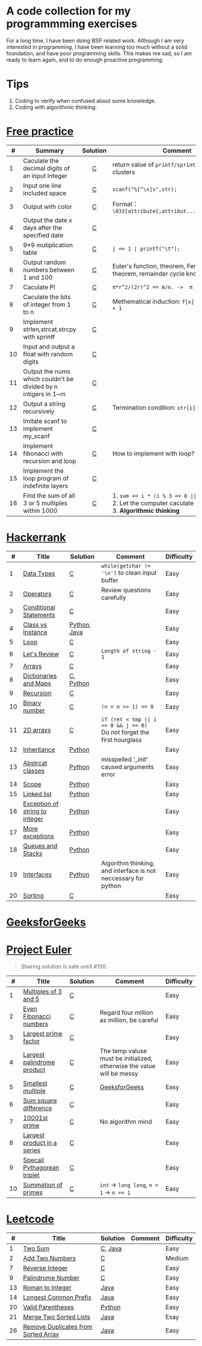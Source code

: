 A code collection for my programmming exercises
===

For a long time, I have been doing BSP related work. Although I am very interested in programming, I have been learning too much without a solid foundation, and have poor programming skills. This makes me sad, so I am ready to learn again, and to do enough proactive programming.

# Tips
1. Coding to verify when confused about some knowledge.
2. Coding with algorithmic thinking.

# [Free practice](http://huaqianlee.github.io/)

| #   | Summary                                                        |                   Solution                   | Comment                                                                                                        | Difficulty |
| --- | -------------------------------------------------------------- | :------------------------------------------: | -------------------------------------------------------------------------------------------------------------- | ---------- |
| 1   | Caculate the decimal digits of an input integer                | [C](freepractice/c/decimal_digits_of_int.c)  | return value of `printf/sprintf/scanf/...` clusters                                                            | Easy       |
| 2   | Input one line included space                                  | [C](freepractice/c/input_line_with_space.c)  | `scanf("%[^\n]s",str);`                                                                                        | Easy       |
| 3   | Output with color                                              |   [C](freepractice/c/output_with_color.c)    | Format：`\033[attribute{;attribut...}moutput\033[0m`                                                           | Easy       |
| 4   | Output the date x days after the specified date                |     [C](freepractice/c/caculate_date.c)      |                                                                                                                | Easy       |
| 5   | 9*9 mutiplication table                                        |  [C](freepractice/c/mutiplication_table.c)   | `j == 1 \| printf("\t");`                                                                                      | Easy       |
| 6   | Output random numbers between 1 and 100                        |       [C](freepractice/c/1_100_rand.c)       | Euler's function, theorem, Fermat's little theorem, remainder cycle knots, etc.                                | Hard       |
| 7   | Caculate PI                                                    |           [C](freepractice/c/PI.c)           | `π*r^2/(2r)^2 == m/n. ->  π = 4 * m/n`                                                                         | Easy       |
| 8   | Caculate the bits of integer from 1 to n                       |     [C](freepractice/c/bits_caculate.c)      | Methematical induction: `f[x] = f[x & (x-1)] + 1`                                                              | Medium     |
| 9   | Implement strlen,strcat,strcpy with sprintf                    | [C](freepractice/c/str_func_with_sprintf.c)  |                                                                                                                | Easy       |
| 10  | Input and output a float with random digits                    |      [C](freepractice/c/random_float.c)      |                                                                                                                | Easy       |
| 11  | Output the nums which couldn't be divided by n intigers in 1~m |        [C](freepractice/c/rm_multy.c)        |                                                                                                                | Easy       |
| 12  | Output a string recursively                                    |     [C](freepractice/c/recurse_string.c)     | Termination condition: `str[i]`                                                                                | Easy       |
| 13  | Imitate scanf to implement my_scanf                            |        [C](freepractice/c/my_scanf.c)        |                                                                                                                | Easy       |
| 14  | Implement fibonacci with recursion and loop                    |   [C](freepractice/c/fibonacci_by_loop.c)    | How to implement with loop?                                                                                    | Medium     |
| 15  | Implement the loop program of indefinite layers                | [C](freepractice/c/indefinite_layers_loop.c) |                                                                                                                | Medium     |
| 16  | Find the sum of all 3 or 5 multiples within 1000               |       [C](freepractice/c/sum_of_3_5.c)       | 1. `sum += i * (i % 3 == 0 \|\| i % 5 == 0)` <br/>2. Let the computer caculate<br/>3. **Algorithmic thinking** | Easy       |


# [Hackerrank](https://www.hackerrank.com/)

| #   | Title                                                                                                           | Solution                                                                              | Comment                                                                      | Difficulty |
| --- | --------------------------------------------------------------------------------------------------------------- | ------------------------------------------------------------------------------------- | ---------------------------------------------------------------------------- | ---------- |
| 1   | [Data Types](https://www.hackerrank.com/challenges/30-data-types/problem)                                       | [C](hackerrank/c/data_types.c)                                                        | `while(getchar != '\n')` to clean input buffer                               | Easy       |
| 2   | [Operators](https://www.hackerrank.com/challenges/30-operators/problem)                                         | [C](hackerrank/c/operators.c)                                                         | Review questions carefully                                                   | Easy       |
| 3   | [Conditional Statements](https://www.hackerrank.com/challenges/30-conditional-statements/problem)               | [C](hackerrank/c/conditional_statements.c)                                            |                                                                              | Easy       |
| 4   | [Class vs Instance](https://www.hackerrank.com/challenges/30-class-vs-instance/problem)                         | [Python](hackerrank/python/class_vs_instance.py), [Java](hackerrank/java/Person.java) |                                                                              | Easy       |
| 5   | [Loop](https://www.hackerrank.com/challenges/30-loops/problem)                                                  | [C](hackerrank/c/loop.c)                                                              |                                                                              | Easy       |
| 6   | [Let's Review](https://www.hackerrank.com/challenges/30-review-loop/problem)                                    | [C](hackerrank/c/review_loop.c)                                                       | `Length of string - 1`                                                       | Easy       |
| 7   | [Arrays](https://www.hackerrank.com/challenges/30-arrays/problem)                                               | [C](hackerrank/c/arrays.c)                                                            |                                                                              | Easy       |
| 8   | [Dictionaries and Maps](https://www.hackerrank.com/challenges/30-dictionaries-and-maps/problem)                 | [C](hackerrank/c/dictionaries_maps.c), [Python](hackerrank/python/dictinaries.py)     |                                                                              | Easy       |
| 9   | [Recursion](https://www.hackerrank.com/challenges/30-recursion/problem)                                         | [C](hackerrank/c/recursion.c)                                                         |                                                                              | Easy       |
| 10  | [Binary number](https://www.hackerrank.com/challenges/30-binary-numbers/problem)                                | [C](hackerrank/c/binary_num.c)                                                        | `(n = n >> 1) == 0`                                                          | Easy       |
| 11  | [2D arrays](https://www.hackerrank.com/challenges/30-2d-arrays/problem)                                         | [C](hackerrank/c/2d_arrays.c)                                                         | `if (ret < tmp \|\| i == 0 && j == 0)`<br/>Do not forget the first hourglass | Easy       |
| 12  | [Inheritance](https://www.hackerrank.com/challenges/30-inheritance)                                             | [Python](hackerrank/python/inheritance.py)                                            |                                                                              | Easy       |
| 13  | [Abstrcat classes](https://www.hackerrank.com/challenges/30-abstract-classes/problem)                           | [Python](hackerrank/python/abstract_classes.py)                                       | misspelled '__init_' caused arguments error                                  | Easy       |
| 14  | [Scope](https://www.hackerrank.com/challenges/30-scope/problem)                                                 | [Python](hackerrank/python/scope.py)                                                  |                                                                              | Easy       |
| 15  | [Linked list](https://www.hackerrank.com/challenges/30-linked-list/forum)                                       | [Python](hackerrank/python/lined_list.py)                                             |                                                                              | Easy       |
| 16  | [Exception of string to integer](https://www.hackerrank.com/challenges/30-exceptions-string-to-integer/problem) | [Python](hackerrank/python/exception_string_to_int.py)                                |                                                                              | Easy       |
| 17  | [More exceptions](https://www.hackerrank.com/challenges/30-more-exceptions/problem)                             | [Python](hackerrank/python/more_exception.py)                                         |                                                                              | Easy       |
| 18  | [Queues and Stacks](https://www.hackerrank.com/challenges/30-queues-stacks/problem)                             | [Python](hackerrank/python/stack_queue.py)                                            |                                                                              | Easy       |
| 19  | [Interfaces](https://www.hackerrank.com/challenges/30-interfaces/problem)                                       | [Python](hackerrank/python/interfaces.py)                                             | Algorithm thinking, and interface is not neccessary for python               | Easy       |
|20|[Sorting](https://www.hackerrank.com/challenges/30-sorting/problem)|[C](hackerrank/c/sorting.c)||Easy|

# [GeeksforGeeks](https://practice.geeksforgeeks.org/home/)


# [Project Euler](https://projecteuler.net/)
> Sharing solution is safe untill #100.

| #   | Title                                                             | Solution                                          | Comment                                                                                   | Difficulty |
| --- | ----------------------------------------------------------------- | ------------------------------------------------- | ----------------------------------------------------------------------------------------- | ---------- |
| 1   | [Multiples of 3 and 5](https://projecteuler.net/problem=1)        | [C](projecteuler/c/multi_of_3_5.c)                |                                                                                           | Easy       |
| 2   | [Even Fibonacci numbers](https://projecteuler.net/problem=2)      | [C](projecteuler/c/even_fibonacci_num.c)          | Regard four million as million, be careful                                                | Easy       |
| 3   | [Largest prime factor](https://projecteuler.net/problem=3)        | [C](projecteuler/c/largest_prime_factor.c)        |                                                                                           | Easy       |
| 4   | [Largest palindrome product](https://projecteuler.net/problem=4)  | [C](projecteuler/c/palindrome_product.c)          | The temp valuse must be initialized, otherwise the value will be messy                    | Easy       |
| 5   | [Smallest multiple](https://projecteuler.net/problem=5)           | [C](projecteuler/c/smallest_mutiple.c)            | [GeeksforGeeks](https://www.geeksforgeeks.org/smallest-number-divisible-first-n-numbers/) | Easy       |
| 6   | [Sum square difference](https://projecteuler.net/problem=6)       | [C](projecteuler/c/sum_square_diff.c)             |                                                                                           | Easy       |
| 7   | [10001st prime](https://projecteuler.net/problem=7)               | [C](projecteuler/c/10001_prime_number.c)          | No algorithm mind                                                                         | Easy       |
| 8   | [Largest product in a series](https://projecteuler.net/problem=8) | [C](projecteuler/c/largest_product_in_a_series.c) |                                                                                           | Easy       |
| 9   | [Specail Pythagorean triplet](https://projecteuler.net/problem=9) | [C](projecteuler/c/pythagorean_triplet.c)         |                                                                                           | Easy       |
| 10  | [Summation of primes](https://projecteuler.net/problem=10)        | [C](projecteuler/c/summmation_of_primes.c)        | `int` -> `long long`, `n = 1` -> `n == 1`                                                 | Easy       |

# [Leetcode](https://leetcode.com/problemset/all/)

| #   | Title                                                                                                     | Solution                                                    | Comment | Difficulty |
| --- | --------------------------------------------------------------------------------------------------------- | ----------------------------------------------------------- | ------- | ---------- |
| 1   | [Two Sum](https://leetcode.com/problems/two-sum/)                                                         | [C](leetcode/c/twoSum.c), [Java](leetcode/java/TwoSum.java) |         | Easy       |
| 2   | [Add Two Numbers](https://leetcode.com/problems/add-two-numbers/)                                         | [C](leetcode/c/addTwoNumbers.c)                             |         | Medium     |
| 7   | [Reverse Integer](https://leetcode.com/problems/reverse-integer/)                                         | [C](leetcode/c/reverseInteger.c)                            |         | Easy       |
| 9   | [Palindrome Number](https://leetcode.com/problems/palindrome-number/)                                     | [C](leetcode/c/isPalindrome.c)                              |         | Easy       |
| 13  | [Roman to Integer](https://leetcode.com/problems/roman-to-integer/)                                       | [Java](leetcode/java/RomantoInteger.java)                   |         | Easy       |
| 14  | [Longest Common Prefix](https://leetcode.com/problems/longest-common-prefix/)                             | [Java](leetcode/java/LongestCommonPrefix.java)              |         | Easy       |
| 20  | [Valid Parentheses](https://leetcode.com/problems/valid-parentheses/)                                     | [Python](leetcode/python/ValidParentheses.py)               |         | Easy       |
| 21  | [Merge Two Sorted Lists](https://leetcode.com/problems/merge-two-sorted-lists/)                           | [Java](leetcode/java/MergeTwoSortedLists.java)              |         | Esay       |
| 26  | [Remove Duplicates from Sorted Array](https://leetcode.com/problems/remove-duplicates-from-sorted-array/) | [Java](leetcode/java/RemoveDuplicatesfromSortedArray.java)  |         | Easy       |
